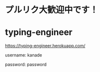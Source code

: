 # プルリク大歓迎中です！

# typing-engineer

https://typing-engineer.herokuapp.com/

username: kanade

password: password

